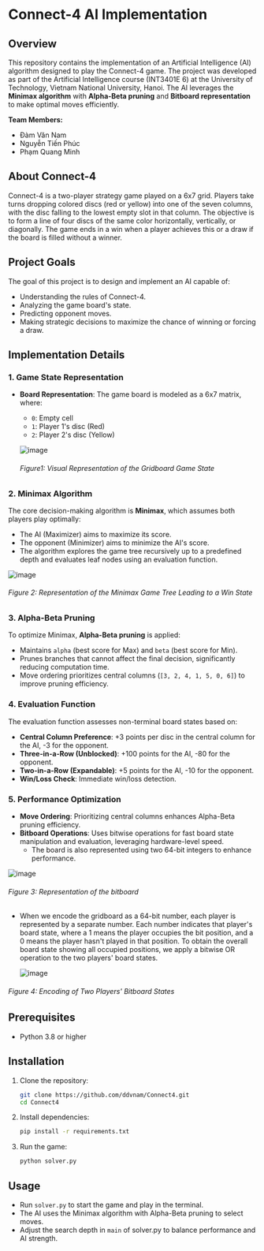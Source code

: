 # Connect-4 AI Implementation

## Overview
This repository contains the implementation of an Artificial Intelligence (AI) algorithm designed to play the Connect-4 game. The project was developed as part of the Artificial Intelligence course (INT3401E 6) at the University of Technology, Vietnam National University, Hanoi. The AI leverages the **Minimax algorithm** with **Alpha-Beta pruning** and **Bitboard representation** to make optimal moves efficiently.

**Team Members:**
- Đàm Văn Nam
- Nguyễn Tiến Phúc
- Phạm Quang Minh
  
## About Connect-4
Connect-4 is a two-player strategy game played on a 6x7 grid. Players take turns dropping colored discs (red or yellow) into one of the seven columns, with the disc falling to the lowest empty slot in that column. The objective is to form a line of four discs of the same color horizontally, vertically, or diagonally. The game ends in a win when a player achieves this or a draw if the board is filled without a winner.

## Project Goals
The goal of this project is to design and implement an AI capable of:
- Understanding the rules of Connect-4.
- Analyzing the game board's state.
- Predicting opponent moves.
- Making strategic decisions to maximize the chance of winning or forcing a draw.

## Implementation Details
### 1. Game State Representation
- **Board Representation**: The game board is modeled as a 6x7 matrix, where:
  - `0`: Empty cell
  - `1`: Player 1's disc (Red)
  - `2`: Player 2's disc (Yellow)
    
  ![image](https://github.com/user-attachments/assets/e05e77a5-701b-412f-b4d0-5044e6752699)
  ###### Figure1: Visual Representation of the Gridboard Game State

### 2. Minimax Algorithm
The core decision-making algorithm is **Minimax**, which assumes both players play optimally:
- The AI (Maximizer) aims to maximize its score.
- The opponent (Minimizer) aims to minimize the AI's score.
- The algorithm explores the game tree recursively up to a predefined depth and evaluates leaf nodes using an evaluation function.

![image](https://github.com/user-attachments/assets/adfaa9b9-484e-48c8-bb64-fa882b1699b3)
  ###### Figure 2: Representation of the Minimax Game Tree Leading to a Win State
  
### 3. Alpha-Beta Pruning
To optimize Minimax, **Alpha-Beta pruning** is applied:
- Maintains `alpha` (best score for Max) and `beta` (best score for Min).
- Prunes branches that cannot affect the final decision, significantly reducing computation time.
- Move ordering prioritizes central columns (`[3, 2, 4, 1, 5, 0, 6]`) to improve pruning efficiency.

### 4. Evaluation Function
The evaluation function assesses non-terminal board states based on:
- **Central Column Preference**: +3 points per disc in the central column for the AI, -3 for the opponent.
- **Three-in-a-Row (Unblocked)**: +100 points for the AI, -80 for the opponent.
- **Two-in-a-Row (Expandable)**: +5 points for the AI, -10 for the opponent.
- **Win/Loss Check**: Immediate win/loss detection.

### 5. Performance Optimization
- **Move Ordering**: Prioritizing central columns enhances Alpha-Beta pruning efficiency.
- **Bitboard Operations**: Uses bitwise operations for fast board state manipulation and evaluation, leveraging hardware-level speed.
  - The board is also represented using two 64-bit integers to enhance performance.

![image](https://github.com/user-attachments/assets/c0582b0f-8b71-4f42-8b68-4b303c2ce862)

  ###### Figure 3: Representation of the bitboard

  - When we encode the gridboard as a 64-bit number, each player is represented by a separate number. Each number indicates that player's board state, where a 1 means the player occupies the bit position, and a 0 means the player hasn't played in that position. To obtain the overall board state showing all occupied positions, we apply a bitwise OR operation to the two players' board states.

    ![image](https://github.com/user-attachments/assets/162311cf-cfd0-437f-80f9-e9bc4d8ada2b)

 ###### Figure 4: Encoding of Two Players' Bitboard States
 
## Prerequisites
- Python 3.8 or higher
  
## Installation
1. Clone the repository:
   ```bash
   git clone https://github.com/ddvnam/Connect4.git
   cd Connect4
   ```
2. Install dependencies:
   ```bash
   pip install -r requirements.txt
   ```
3. Run the game:
   ```bash
   python solver.py
   ```

## Usage
- Run `solver.py` to start the game and play in the terminal.
- The AI uses the Minimax algorithm with Alpha-Beta pruning to select moves.
- Adjust the search depth in `main` of solver.py to balance performance and AI strength.
